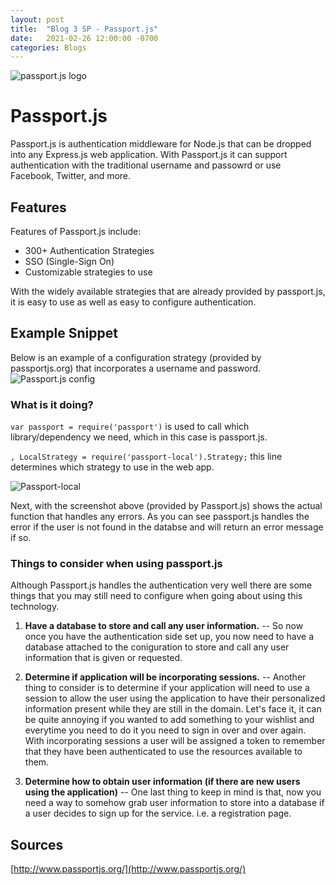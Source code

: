```yaml
---
layout: post
title:  "Blog 3 SP - Passport.js"
date:   2021-02-26 12:00:00 -0700
categories: Blogs
---
```

![passport.js logo](/cit480-blog/assets/blog-3-sp-logo.png)
# Passport.js
Passport.js is authentication middleware for Node.js that can be dropped into any Express.js web application. With Passport.js it can support authentication with the traditional username and passowrd or use Facebook, Twitter, and more. 

## Features
Features of Passport.js include:
- 300+ Authentication Strategies
- SSO (Single-Sign On) 
- Customizable strategies to use

With the widely available strategies that are already provided by passport.js, it is easy to use as well as easy to configure authentication.

## Example Snippet
Below is an example of a configuration strategy (provided by passportjs.org) that incorporates a username and password.
![Passport.js config](/cit480-blog/assets/blog-3-sp-code.png)

### What is it doing?
`var passport = require('passport')` is used to call which library/dependency we need, which in this case is passport.js.

`, LocalStrategy = require('passport-local').Strategy;` this line determines which strategy to use in the web app.

![Passport-local](/cit480-blog/assets/blog-3-sp-local.png)

Next, with the screenshot above (provided by Passport.js) shows the actual function that handles any errors. As you can see passport.js handles the error if the user is not found in the databse and will return an error message if so.

### Things to consider when using passport.js
Although Passport.js handles the authentication very well there are some things that you may still need to configure when going about using this technology.

1. **Have a database to store and call any user information.** -- So now once you have the authentication side set up, you now need to have a database attached to the coniguration to store and call any user information that is given or requested.

2. **Determine if application will be incorporating sessions.** -- Another thing to consider is to determine if your application will need to use a session to allow the user using the application to have their personalized information present while they are still in the domain. Let's face it, it can be quite annoying if you wanted to add something to your wishlist and everytime you need to do it you need to sign in over and over again. With incorporating sessions a user will be assigned a token to remember that they have been authenticated to use the resources available to them.

3. **Determine how to obtain user information (if there are new users using the application)** -- One last thing to keep in mind is that, now you need a way to somehow grab user information to store into a database if a user decides to sign up for the service. i.e. a registration page.

## Sources
[http://www.passportjs.org/](http://www.passportjs.org/)